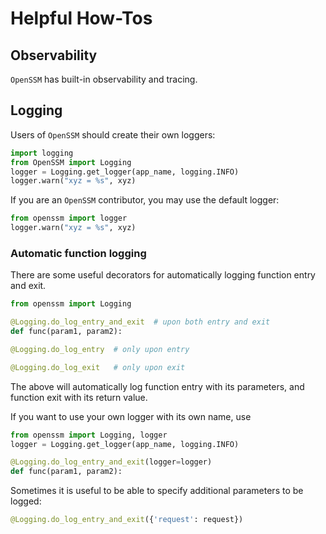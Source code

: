 # Helpful How-Tos

## Observability

`OpenSSM` has built-in observability and tracing.

## Logging

Users of `OpenSSM` should create their own loggers:
```python
import logging
from OpenSSM import Logging
logger = Logging.get_logger(app_name, logging.INFO)
logger.warn("xyz = %s", xyz)
```

If you are an `OpenSSM` contributor, you may use the default logger:

```python
from openssm import logger
logger.warn("xyz = %s", xyz)
```

### Automatic function logging

There are some useful decorators for automatically logging function entry and exit.

```python
from openssm import Logging

@Logging.do_log_entry_and_exit  # upon both entry and exit
def func(param1, param2):

@Logging.do_log_entry  # only upon entry

@Logging.do_log_exit   # only upon exit
```

The above will automatically log function entry with its parameters, and function exit with its return value.

If you want to use your own logger with its own name, use
```python
from openssm import Logging, logger
logger = Logging.get_logger(app_name, logging.INFO)

@Logging.do_log_entry_and_exit(logger=logger)
def func(param1, param2):
```

Sometimes it is useful to be able to specify additional parameters to be logged:

```python
@Logging.do_log_entry_and_exit({'request': request})
```
